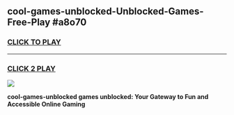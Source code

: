 
## cool-games-unblocked-Unblocked-Games-Free-Play #a8o70
<h3>
<a href="https://us.freeplayer.one?title=cool-games-unblocked&ref=9M">CLICK TO PLAY</a></h3>
<hr>

<h3>
<a href="https://us.freeplayer.one?title=cool-games-unblocked&ref=9M">CLICK 2 PLAY</a>
  
</h3>

<a href="https://us.freeplayer.one?title=cool-games-unblocked&ref=9M"><img src="https://clearcache.store/games.png"></a>


**cool-games-unblocked games unblocked: Your Gateway to Fun and Accessible Online Gaming**

